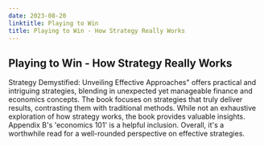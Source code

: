 ```yaml
---
date: 2023-08-20
linktitle: Playing to Win
title: Playing to Win - How Strategy Really Works
---
```


## Playing to Win - How Strategy Really Works

Strategy Demystified: Unveiling Effective Approaches" offers practical and intriguing strategies, blending in unexpected yet manageable finance and economics concepts. The book focuses on strategies that truly deliver results, contrasting them with traditional methods. While not an exhaustive exploration of how strategy works, the book provides valuable insights. Appendix B's 'economics 101' is a helpful inclusion. Overall, it's a worthwhile read for a well-rounded perspective on effective strategies.

